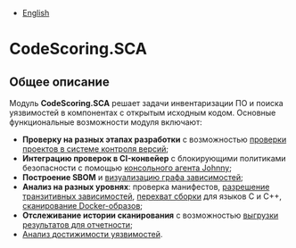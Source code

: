 - [English](../sca/index.en/)

# CodeScoring.SCA

## Общее описание

Модуль **CodeScoring.SCA** решает задачи инвентаризации ПО и поиска уязвимостей в компонентах с открытым исходным кодом. Основные функциональные возможности модуля включают:

- **Проверку на разных этапах разработки** с возможностью [проверки проектов в системе контроля версий](/sca/launch-analysis);
- **Интеграцию проверок в CI-конвейер** с блокирующими политиками безопасности с помощью [консольного агента Johnny](/agent);
- **Построение SBOM** и [визуализацию графа зависимостей](/sca/sca-dependencies/#_3);
- **Анализ на разных уровнях**: проверка манифестов, [разрешение транзитивных зависимостей](/agent/resolve), [перехват сборки](/agent/scan-build) для языков C и C++, [сканирование Docker-образов](/sca/docker-analysis);
- **Отслеживание истории сканирования** с возможностью [выгрузки результатов для отчетности](/sca/export-results);
- [Анализ достижимости уязвимостей](/sca/reachability).
